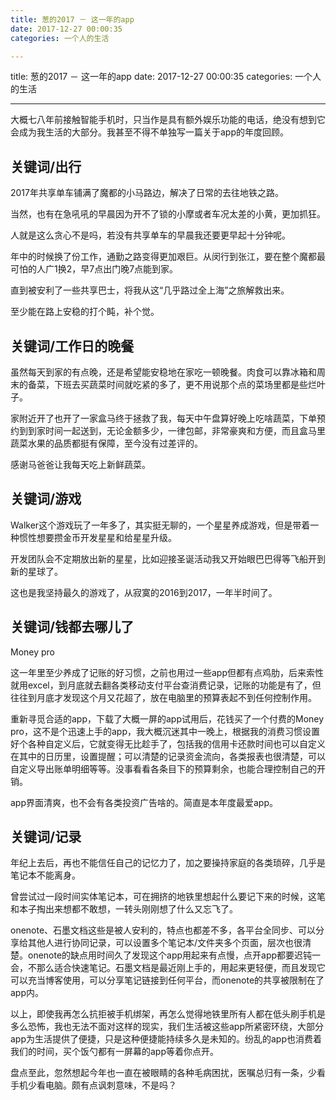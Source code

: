 ```yaml
---
title: 葱的2017 － 这一年的app
date: 2017-12-27 00:00:35
categories: 一个人的生活

---
```

title: 葱的2017 － 这一年的app
date: 2017-12-27 00:00:35
categories: 一个人的生活










---

大概七八年前接触智能手机时，只当作是具有额外娱乐功能的电话，绝没有想到它会成为我生活的大部分。我甚至不得不单独写一篇关于app的年度回顾。

## 关键词/出行

2017年共享单车铺满了魔都的小马路边，解决了日常的去往地铁之路。

当然，也有在急吼吼的早晨因为开不了锁的小摩或者车况太差的小黄，更加抓狂。

人就是这么贪心不是吗，若没有共享单车的早晨我还要更早起十分钟呢。

年中的时候换了份工作，通勤之路变得更加艰巨。从闵行到张江，要在整个魔都最可怕的人广1换2，早7点出门晚7点能到家。

直到被安利了一些共享巴士，将我从这“几乎路过全上海”之旅解救出来。

至少能在路上安稳的打个盹，补个觉。



## 关键词/工作日的晚餐

虽然每天到家的有点晚，还是希望能安稳地在家吃一顿晚餐。肉食可以靠冰箱和周末的备菜，下班去买蔬菜时间就吃紧的多了，更不用说那个点的菜场里都是些烂叶子。

家附近开了也开了一家盒马终于拯救了我，每天中午盘算好晚上吃啥蔬菜，下单预约到到家时间一起送到，无论金额多少，一律包邮，非常豪爽和方便，而且盒马里蔬菜水果的品质都挺有保障，至今没有过差评的。

感谢马爸爸让我每天吃上新鲜蔬菜。



## 关键词/游戏

Walker这个游戏玩了一年多了，其实挺无聊的，一个星星养成游戏，但是带着一种惯性想要攒金币开发星星和给星星升级。

开发团队会不定期放出新的星星，比如迎接圣诞活动我又开始眼巴巴得等飞船开到新的星球了。

这也是我坚持最久的游戏了，从寂寞的2016到2017，一年半时间了。



## 关键词/钱都去哪儿了

Money pro

这一年里至少养成了记账的好习惯，之前也用过一些app但都有点鸡肋，后来索性就用excel，到月底就去翻各类移动支付平台查消费记录，记账的功能是有了，但往往到月底才发现这个月又花超了，放在电脑里的预算表起不到任何控制作用。

重新寻觅合适的app，下载了大概一屏的app试用后，花钱买了一个付费的Money pro，这不是个迅速上手的app，我大概沉迷其中一晚上，根据我的消费习惯设置好个各种自定义后，它就变得无比趁手了，包括我的信用卡还款时间也可以自定义在其中的日历里，设置提醒；可以清楚的记录资金流向，各类报表也很清楚，可以自定义导出账单明细等等。没事看看各条目下的预算剩余，也能合理控制自己的开销。

app界面清爽，也不会有各类投资广告啥的。简直是本年度最爱app。

## 关键词/记录

年纪上去后，再也不能信任自己的记忆力了，加之要操持家庭的各类琐碎，几乎是笔记本不能离身。

曾尝试过一段时间实体笔记本，可在拥挤的地铁里想起什么要记下来的时候，这笔和本子掏出来想都不敢想，一转头刚刚想了什么又忘飞了。

onenote、石墨文档这些是被人安利的，特点也都差不多，各平台全同步、可以分享给其他人进行协同记录，可以设置多个笔记本/文件夹多个页面，层次也很清楚。onenote的缺点用时间久了发现这个app用起来有点慢，点开app都要迟钝一会，不那么适合快速笔记。石墨文档是最近刚上手的，用起来更轻便，而且发现它可以充当博客使用，可以分享笔记链接到任何平台，而onenote的共享被限制在了app内。





以上，即使我再怎么抗拒被手机绑架，再怎么觉得地铁里所有人都在低头刷手机是多么恐怖，我也无法不面对这样的现实，我们生活被这些app所紧密环绕，大部分app为生活提供了便捷，只是这种便捷能持续多久是未知的。纷乱的app也消费着我们的时间，买个饭勺都有一屏幕的app等着你点开。



盘点至此，忽然想起今年也一直在被眼睛的各种毛病困扰，医嘱总归有一条，少看手机少看电脑。颇有点讽刺意味，不是吗？

 